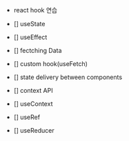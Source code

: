 - react hook 연습

 - [] useState
 - [] useEffect 
 - [] fectching Data
 - [] custom hook(useFetch) 
 - [] state delivery between components
 - [] context API
 - [] useContext
 - [] useRef
 - [] useReducer